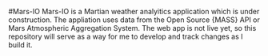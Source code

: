 #Mars-IO
Mars-IO is a Martian weather analyitics application which is under construction. 
The appliation uses data from the Open Source {MASS} API or Mars Atmospheric Aggregation System. 
The web app is not live yet, so this repository will serve as a way for me to develop and track changes as I build it.
